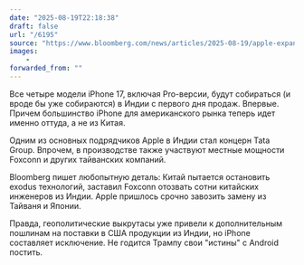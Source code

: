 ```yaml
---
date: "2025-08-19T22:18:38"
draft: false
url: "/6195"
source: "https://www.bloomberg.com/news/articles/2025-08-19/apple-expands-iphone-production-in-india-for-us-bound-new-models"
images:
    -
forwarded_from: ""
---
```


Все четыре модели iPhone 17, включая Pro-версии, будут собираться (и вроде бы уже собираются) в Индии с первого дня продаж. Впервые. Причем большинство iPhone для американского рынка теперь идет именно оттуда, а не из Китая.

Одним из основных подрядчиков Apple в Индии стал концерн Tata Group. Впрочем, в производстве также участвуют местные мощности Foxconn и других тайванских компаний.

Bloomberg пишет любопытную деталь: Китай пытается остановить exodus технологий, заставил Foxconn отозвать сотни китайских инженеров из Индии. Apple пришлось срочно завозить замену из Тайваня и Японии.

Правда, геополитические выкрутасы уже привели к дополнительным пошлинам на поставки в США продукции из Индии, но iPhone составляет исключение. Не годится Трампу свои "истины" с Android постить.
